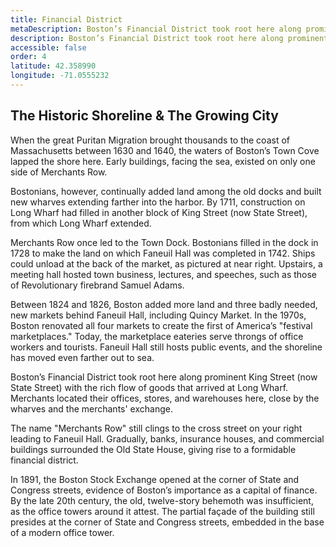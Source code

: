 ```yaml
---
title: Financial District
metaDescription: Boston’s Financial District took root here along prominent King Street (now State Street) with the rich flow of goods that arrived at Long Wharf.
description: Boston’s Financial District took root here along prominent King Street (now State Street) with the rich flow of goods that arrived at Long Wharf. Merchants located their offices, stores, and warehouses here, close by the wharves and the merchants' exchange.
accessible: false
order: 4
latitude: 42.358990
longitude: -71.0555232
---
```


## The Historic Shoreline & The Growing City

When the great Puritan Migration brought thousands to the coast of Massachusetts between 1630 and 1640, the waters of Boston’s Town Cove lapped the shore here. Early buildings, facing the sea, existed on only one side of Merchants Row.

Bostonians, however, continually added land among the old docks and built new wharves extending farther into the harbor. By 1711, construction on Long Wharf had filled in another block of King Street (now State Street), from which Long Wharf extended.

Merchants Row once led to the Town Dock. Bostonians filled in the dock in 1728 to make the land on which Faneuil Hall was completed in 1742. Ships could unload at the back of the market, as pictured at near right. Upstairs, a meeting hall hosted town business, lectures, and speeches, such as those of Revolutionary firebrand Samuel Adams.

Between 1824 and 1826, Boston added more land and three badly needed, new markets behind Faneuil Hall, including Quincy Market. In the 1970s, Boston renovated all four markets to create the first of America’s "festival marketplaces." Today, the marketplace eateries serve throngs of office workers and tourists. Faneuil Hall still hosts public events, and the shoreline has moved even farther out to sea.

Boston’s Financial District took root here along prominent King Street (now State Street) with the rich flow of goods that arrived at Long Wharf. Merchants located their offices, stores, and warehouses here, close by the wharves and the merchants' exchange.

The name "Merchants Row" still clings to the cross street on your right leading to Faneuil Hall. Gradually, banks, insurance houses, and commercial buildings surrounded the Old State House, giving rise to a formidable financial district.

In 1891, the Boston Stock Exchange opened at the corner of State and Congress streets, evidence of Boston’s importance as a capital of finance. By the late 20th century, the old, twelve-story behemoth was insufficient, as the office towers around it attest. The partial façade of the building still presides at the corner of State and Congress streets, embedded in the base of a modern office tower.

